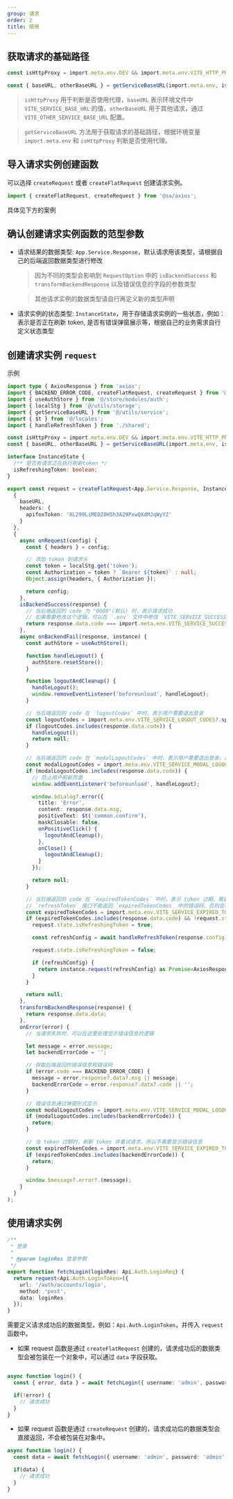 ```yaml
---
group: 请求
order: 2
title: 使用
---
```



## 获取请求的基础路径

```ts
const isHttpProxy = import.meta.env.DEV && import.meta.env.VITE_HTTP_PROXY === 'Y';

const { baseURL, otherBaseURL } = getServiceBaseURL(import.meta.env, isHttpProxy);
```
> `isHttpProxy` 用于判断是否使用代理，`baseURL` 表示环境文件中 `VITE_SERVICE_BASE_URL` 的值，`otherBaseURL` 用于其他请求，通过 `VITE_OTHER_SERVICE_BASE_URL` 配置。

> `getServiceBaseURL` 方法用于获取请求的基础路径，根据环境变量 `import.meta.env` 和 `isHttpProxy` 判断是否使用代理。

## 导入请求实例创建函数

可以选择 `createRequest` 或者 `createFlatRequest` 创建请求实例。

```ts
import { createFlatRequest, createRequest } from '@sa/axios';
```

具体见下方的案例

## 确认创建请求实例函数的范型参数

- 请求结果的数据类型: `App.Service.Response`，默认请求用该类型，请根据自己的后端返回数据类型进行修改
  > 因为不同的类型会影响到 `RequestOption` 中的 `isBackendSuccess` 和 `transformBackendResponse` 以及错误信息的字段的参数类型

  > 其他请求实例的数据类型请自行再定义新的类型声明

- 请求实例的状态类型: `InstanceState`，用于存储请求实例的一些状态，例如：表示是否正在刷新 token, 是否有错误弹窗展示等，根据自己的业务需求自行定义状态类型

## 创建请求实例 `request`

示例

```ts
import type { AxiosResponse } from 'axios';
import { BACKEND_ERROR_CODE, createFlatRequest, createRequest } from '@sa/axios';
import { useAuthStore } from '@/store/modules/auth';
import { localStg } from '@/utils/storage';
import { getServiceBaseURL } from '@/utils/service';
import { $t } from '@/locales';
import { handleRefreshToken } from './shared';

const isHttpProxy = import.meta.env.DEV && import.meta.env.VITE_HTTP_PROXY === 'Y';
const { baseURL, otherBaseURL } = getServiceBaseURL(import.meta.env, isHttpProxy);

interface InstanceState {
  /** 是否有请求正在执行刷新token */
  isRefreshingToken: boolean;
}

export const request = createFlatRequest<App.Service.Response, InstanceState>(
  {
    baseURL,
    headers: {
      apifoxToken: 'XL299LiMEDZ0H5h3A29PxwQXdMJqWyY2'
    }
  },
  {
    async onRequest(config) {
      const { headers } = config;

      // 添加 token 到请求头
      const token = localStg.get('token');
      const Authorization = token ? `Bearer ${token}` : null;
      Object.assign(headers, { Authorization });

      return config;
    },
    isBackendSuccess(response) {
      // 当后端返回的 code 为 "0000"(默认) 时，表示请求成功
      // 如果需要修改这个逻辑，可以在 `.env` 文件中修改 `VITE_SERVICE_SUCCESS_CODE`
      return response.data.code === import.meta.env.VITE_SERVICE_SUCCESS_CODE;
    },
    async onBackendFail(response, instance) {
      const authStore = useAuthStore();

      function handleLogout() {
        authStore.resetStore();
      }

      function logoutAndCleanup() {
        handleLogout();
        window.removeEventListener('beforeunload', handleLogout);
      }

      // 当后端返回的 code 在 `logoutCodes` 中时，表示用户需要退出登录
      const logoutCodes = import.meta.env.VITE_SERVICE_LOGOUT_CODES?.split(',') || [];
      if (logoutCodes.includes(response.data.code)) {
        handleLogout();
        return null;
      }

      // 当后端返回的 code 在 `modalLogoutCodes` 中时，表示用户需要退出登录，通过弹窗形式提醒
      const modalLogoutCodes = import.meta.env.VITE_SERVICE_MODAL_LOGOUT_CODES?.split(',') || [];
      if (modalLogoutCodes.includes(response.data.code)) {
        // 防止用户刷新页面
        window.addEventListener('beforeunload', handleLogout);

        window.$dialog?.error({
          title: 'Error',
          content: response.data.msg,
          positiveText: $t('common.confirm'),
          maskClosable: false,
          onPositiveClick() {
            logoutAndCleanup();
          },
          onClose() {
            logoutAndCleanup();
          }
        });

        return null;
      }

      // 当后端返回的 code 在 `expiredTokenCodes` 中时，表示 token 过期，需要刷新 token
      // `refreshToken` 接口不能返回 `expiredTokenCodes` 中的错误码，否则会死循环，应该返回 `logoutCodes` 或 `modalLogoutCodes`
      const expiredTokenCodes = import.meta.env.VITE_SERVICE_EXPIRED_TOKEN_CODES?.split(',') || [];
      if (expiredTokenCodes.includes(response.data.code) && !request.state.isRefreshingToken) {
        request.state.isRefreshingToken = true;

        const refreshConfig = await handleRefreshToken(response.config);

        request.state.isRefreshingToken = false;

        if (refreshConfig) {
          return instance.request(refreshConfig) as Promise<AxiosResponse>;
        }
      }

      return null;
    },
    transformBackendResponse(response) {
      return response.data.data;
    },
    onError(error) {
      // 当请求失败时，可以在这里处理显示错误信息的逻辑

      let message = error.message;
      let backendErrorCode = '';

      // 获取后端返回的错误信息和错误码
      if (error.code === BACKEND_ERROR_CODE) {
        message = error.response?.data?.msg || message;
        backendErrorCode = error.response?.data?.code || '';
      }

      // 错误信息通过弹窗形式显示
      const modalLogoutCodes = import.meta.env.VITE_SERVICE_MODAL_LOGOUT_CODES?.split(',') || [];
      if (modalLogoutCodes.includes(backendErrorCode)) {
        return;
      }

      // 当 token 过期时，刷新 token 并重试请求，所以不需要显示错误信息
      const expiredTokenCodes = import.meta.env.VITE_SERVICE_EXPIRED_TOKEN_CODES?.split(',') || [];
      if (expiredTokenCodes.includes(backendErrorCode)) {
        return;
      }

      window.$message?.error?.(message);
    }
  }
);
```

## 使用请求实例

```ts
/**
 * 登录
 *
 * @param loginRes 登录参数
 */
export function fetchLogin(loginRes: Api.Auth.LoginReq) {
  return request<Api.Auth.LoginToken>({
    url: '/auth/accounts/login',
    method: 'post',
    data: loginRes
  });
}
```

需要定义请求成功后的数据类型，例如：`Api.Auth.LoginToken`，并传入 `request` 函数中。

- 如果 request 函数是通过 `createFlatRequest` 创建的，请求成功后的数据类型会被包装在一个对象中，可以通过 `data` 字段获取。

```ts

async function login() {
  const { error, data } = await fetchLogin({ username: 'admin', password: 'admin' });

  if(!error) {
    // 请求成功
  }
}

```
- 如果 request 函数是通过 `createRequest` 创建的，请求成功后的数据类型会直接返回，不会被包装在对象中。

```ts
async function login() {
  const data = await fetchLogin({ username: 'admin', password: 'admin' });

  if(data) {
    // 请求成功
  }
}
```

